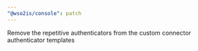 ```yaml
---
"@wso2is/console": patch
---
```


Remove the repetitive authenticators from the custom connector authenticator templates
